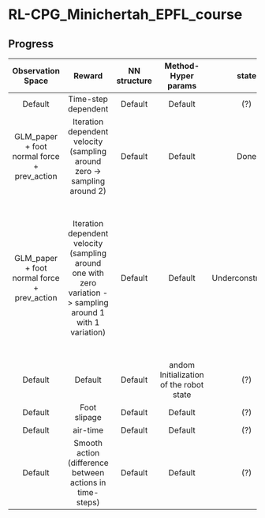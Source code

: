 # RL-CPG_Minichertah_EPFL_course

## Progress

|Observation Space|Reward|NN structure|Method-Hyper params|state|Results|
|:---:|:---:|:---:|:---:|:---:|:---:|
|Default|Time-step dependent|Default|Default|(?)|(?)|
|GLM_paper + foot normal force + prev_action|Iteration dependent velocity (sampling around zero -> sampling around 2)|Default|Default|Done|Better learning curve (eps_length = 980 at around 500 thousand iters)|
|GLM_paper + foot normal force + prev_action|Iteration dependent velocity (sampling around one with zero variation -> sampling around 1 with 1 variation)|Default|Default|Underconstruction|The learning curve seems to be worse than the previous one, but the motion seems (visually) better. Needs more test with fixed speed|
|Default|Default|Default|andom Initialization of the robot state|(?)|(?)|
|Default|Foot slipage|Default|Default|(?)|(?)|
|Default|air-time|Default|Default|(?)|(?)|
|Default|Smooth action (difference between actions in time-steps)|Default|Default|(?)|(?)|